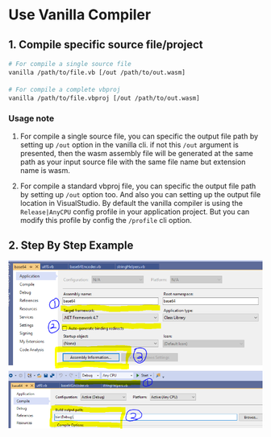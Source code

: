 # Use Vanilla Compiler

## 1. Compile specific source file/project

```bash
# For compile a single source file
vanilla /path/to/file.vb [/out /path/to/out.wasm]

# For compile a complete vbproj 
vanilla /path/to/file.vbproj [/out /path/to/out.wasm]
```

### Usage note

1. For compile a single source file, you can specific the output file path by setting up ``/out`` option in the vanilla cli. if not this ``/out`` argument is presented, then the wasm assembly file will be generated at the same path as your input source file with the same file name but extension name is wasm.

2. For compile a standard vbproj file, you can specific the output file path by setting up ``/out`` option too. And also you can setting up the output file location in VisualStudio. By default the vanilla compiler is using the ``Release|AnyCPU`` config profile in your application project. But you can modify this profile by config the ``/profile`` cli option.

## 2. Step By Step Example

![](edit_info.PNG)
![](config_output.PNG)